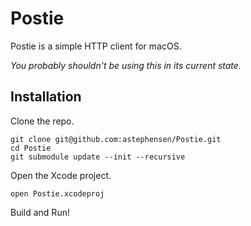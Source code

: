 # Postie

Postie is a simple HTTP client for macOS.

_You probably shouldn't be using this in its current state._

## Installation

Clone the repo.

```
git clone git@github.com:astephensen/Postie.git
cd Postie
git submodule update --init --recursive
```

Open the Xcode project.

```
open Postie.xcodeproj
```

Build and Run!

